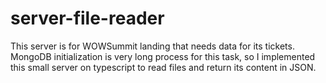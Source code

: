 # server-file-reader
This server is for WOWSummit landing that needs data for its tickets. MongoDB initialization is very long process for this task, so I implemented this small server on typescript to read files and return its content in JSON.
